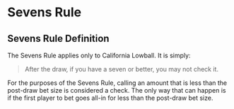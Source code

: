 # Sevens Rule

## Sevens Rule Definition

The Sevens Rule applies only to California Lowball. It is simply:

> After the draw, if you have a seven or better, you may not check it.

For the purposes of the Sevens Rule, calling an amount that is less
than the post-draw bet size is considered a check. The only way that
can happen is if the first player to bet goes all-in for less than the
post-draw bet size.
